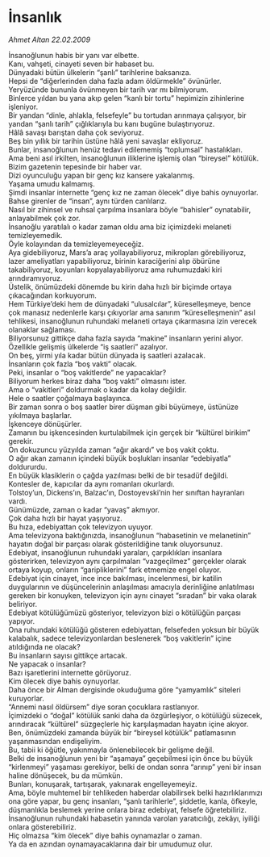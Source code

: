# İnsanlık

*Ahmet Altan 22.02.2009*

<div class="taraf_structure_2col_1zq">
<div class="margen_n">



 <p>İnsanoğlunun habis bir yanı var elbette. <br/>Kanı, vahşeti, cinayeti seven bir habaset bu. <br/>Dünyadaki bütün ülkelerin “şanlı” tarihlerine baksanıza. <br/>Hepsi de “diğerlerinden daha fazla adam öldürmekle” övünürler. <br/>Yeryüzünde bununla övünmeyen bir tarih var mı bilmiyorum. <br/>Binlerce yıldan bu yana akıp gelen “kanlı bir tortu” hepimizin zihinlerine işleniyor. <br/>Bir yandan “dinle, ahlakla, felsefeyle” bu tortudan arınmaya çalışıyor, bir yandan “şanlı tarih” çığlıklarıyla bu kanı bugüne bulaştırıyoruz. <br/>Hâlâ savaşı barıştan daha çok seviyoruz. <br/>Beş bin yıllık bir tarihin üstüne hâlâ yeni savaşlar ekliyoruz. <br/>Bunlar, insanoğlunun henüz tedavi edilememiş “toplumsal” hastalıkları. <br/>Ama beni asıl irkilten, insanoğlunun iliklerine işlemiş olan “bireysel” kötülük. <br/>Bizim gazetenin tepesinde bir haber var. <br/>Dizi oyunculuğu yapan bir genç kız kansere yakalanmış. <br/>Yaşama umudu kalmamış. <br/>Şimdi insanlar internette “genç kız ne zaman ölecek” diye bahis oynuyorlar. <br/>Bahse girenler de “insan”, aynı türden canlılarız. <br/>Nasıl bir zihinsel ve ruhsal çarpılma insanlara böyle “bahisler” oynatabilir, anlayabilmek çok zor. <br/>İnsanoğlu yaratılalı o kadar zaman oldu ama biz içimizdeki melaneti temizleyemedik. <br/>Öyle kolayından da temizleyemeyeceğiz. <br/>Aya gidebiliyoruz, Mars’a araç yollayabiliyoruz, mikropları görebiliyoruz, lazer ameliyatları yapabiliyoruz, birinin karaciğerini alıp öbürüne takabiliyoruz, koyunları kopyalayabiliyoruz ama ruhumuzdaki kiri arındıramıyoruz. <br/>Üstelik, önümüzdeki dönemde bu kirin daha hızlı bir biçimde ortaya çıkacağından korkuyorum. <br/>Hem Türkiye’deki hem de dünyadaki “ulusalcılar”, küreselleşmeye, bence çok manasız nedenlerle karşı çıkıyorlar ama sanırım “küreselleşmenin” asıl tehlikesi, insanoğlunun ruhundaki melaneti ortaya çıkarmasına izin verecek olanaklar sağlaması. <br/>Biliyorsunuz gittikçe daha fazla sayıda “makine” insanların yerini alıyor. <br/>Özellikle gelişmiş ülkelerde “iş saatleri” azalıyor. <br/>On beş, yirmi yıla kadar bütün dünyada iş saatleri azalacak. <br/>İnsanların çok fazla “boş vakti” olacak. <br/>Peki, insanlar o “boş vakitlerde” ne yapacaklar? <br/>Biliyorum herkes biraz daha “boş vakti” olmasını ister. <br/>Ama o “vakitleri” doldurmak o kadar da kolay değildir. <br/>Hele o saatler çoğalmaya başlayınca. <br/>Bir zaman sonra o boş saatler birer düşman gibi büyümeye, üstünüze yıkılmaya başlarlar. <br/>İşkenceye dönüşürler. <br/>Zamanın bu işkencesinden kurtulabilmek için gerçek bir “kültürel birikim” gerekir. <br/>On dokuzuncu yüzyılda zaman “ağır akardı” ve boş vakit çoktu. <br/>O ağır akan zamanın içindeki büyük boşlukları insanlar “edebiyatla” doldururdu. <br/>En büyük klasiklerin o çağda yazılması belki de bir tesadüf değildi. <br/>Kontesler de, kapıcılar da aynı romanları okurlardı. <br/>Tolstoy’un, Dickens’ın, Balzac’ın, Dostoyevski’nin her sınıftan hayranları vardı. <br/>Günümüzde, zaman o kadar “yavaş” akmıyor. <br/>Çok daha hızlı bir hayat yaşıyoruz. <br/>Bu hıza, edebiyattan çok televizyon uyuyor. <br/>Ama televizyona baktığınızda, insanoğlunun “habasetinin ve melanetinin” hayatın doğal bir parçası olarak gösterildiğine tanık oluyorsunuz. <br/>Edebiyat, insanoğlunun ruhundaki yaraları, çarpıklıkları insanlara gösterirken, televizyon aynı çarpılmaları “vazgeçilmez” gerçekler olarak ortaya koyup, onların “garipliklerini” fark etmemize engel oluyor. <br/>Edebiyat için cinayet, ince ince bakılması, incelenmesi, bir katilin duygularının ve düşüncelerinin anlaşılması amacıyla derinliğine anlatılması gereken bir konuyken, televizyon için aynı cinayet “sıradan” bir vaka olarak beliriyor. <br/>Edebiyat kötülüğümüzü gösteriyor, televizyon bizi o kötülüğün parçası yapıyor. <br/>Ona ruhundaki kötülüğü gösteren edebiyattan, felsefeden yoksun bir büyük kalabalık, sadece televizyonlardan beslenerek “boş vakitlerin” içine atıldığında ne olacak? <br/>Bu insanların sayısı gittikçe artacak. <br/>Ne yapacak o insanlar? <br/>Bazı işaretlerini internette görüyoruz. <br/>Kim ölecek diye bahis oynuyorlar. <br/>Daha önce bir Alman dergisinde okuduğuma göre “yamyamlık” siteleri kuruyorlar. <br/>“Annemi nasıl öldürsem” diye soran çocuklara rastlanıyor. <br/>İçimizdeki o “doğal” kötülük sanki daha da özgürleşiyor, o kötülüğü süzecek, arındıracak “kültürel” süzgeçlerle hiç karşılaşmadan hayatın içine akıyor. <br/>Ben, önümüzdeki zamanda büyük bir “bireysel kötülük” patlamasının yaşanmasından endişeliyim. <br/>Bu, tabii ki öğütle, yakınmayla önlenebilecek bir gelişme değil. <br/>Belki de insanoğlunun yeni bir “aşamaya” geçebilmesi için önce bu büyük “kirlenmeyi” yaşaması gerekiyor, belki de ondan sonra “arınıp” yeni bir insan haline dönüşecek, bu da mümkün. <br/>Bunları, konuşarak, tartışarak, yakınarak engelleyemeyiz. <br/>Ama, böyle muhtemel bir tehlikeden haberdar olabilirsek belki hazırlıklarımızı ona göre yapar, bu genç insanları, “şanlı tarihlerle”, şiddetle, kanla, öfkeyle, düşmanlıkla beslemek yerine onlara biraz edebiyat, felsefe öğretebiliriz. <br/>İnsanoğlunun ruhundaki habasetin yanında varolan yaratıcılığı, zekâyı, iyiliği onlara gösterebiliriz. <br/>Hiç olmazsa “kim ölecek” diye bahis oynamazlar o zaman. <br/>Ya da en azından oynamayacaklarına dair bir umudumuz olur.</p>
<br/>
<br/>
<br/>



<br/>


<div id="taraf_not">
</div>

</div>


</div>
